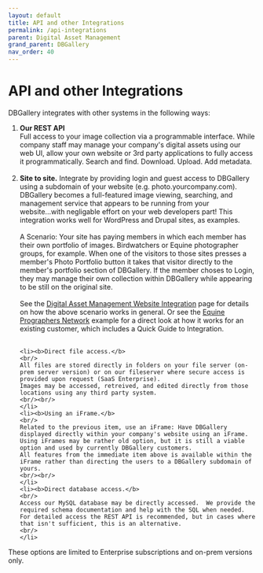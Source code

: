 ```yaml
---
layout: default
title: API and other Integrations
permalink: /api-integrations
parent: Digital Asset Management
grand_parent: DBGallery
nav_order: 40
---
```


# API and other Integrations

DBGallery integrates with other systems in the following ways:
<ol>
    <li><b>Our REST API</b>
    <br/>
    Full access to your image collection via a programmable interface.  While company staff may manage your company's digital assets using our web UI, allow your own website or 3rd party applications to fully access it programmatically.  Search and find. Download. Upload.  Add metadata.</li>
    <br/>
    <li><b>Site to site.</b>
    Integrate by providing login and guest access to DBGallery using a subdomain of your website (e.g. photo.yourcompany.com).  
    DBGallery becomes a full-featured image viewing, searching, and management service that appears to be running from your website...with negligable effort on your web developers part!  This integration works well for WordPress and Drupal sites, as examples.
    <br/><br/>
    A Scenario: Your site has paying members in which each member has their own portfolio of images. Birdwatchers or Equine photographer groups, for example.  
    When one of the visitors to those sites presses a member's Photo Portfolio button it takes that visitor directly to the member's portfolio 
    section of DBGallery.  If the member choses to Login, they may manage their own collection within DBGallery while appearing to be still on the original site.  
    <br/><br/>
    See the <a href="https://dbgallery.com/solutions/dam-website-integration">Digital Asset Management Website Integration</a> page for details on how the above scenario works in general.
    Or see the <a href="https://dbgallery.com/epn-example">Equine Prographers Network</a> example for a direct look at how it works for an existing customer, 
    which includes a Quick Guide to Integration.
    <br/><br/>
    </li>

    <li><b>Direct file access.</b>
    <br/>
    All files are stored directly in folders on your file server (on-prem server version) or on our fileserver where secure access is provided upon request (SaaS Enterprise).
    Images may be accessed, retreived, and edited directly from those locations using any third party system.
    <br/><br/>
    </li>
    <li><b>Using an iFrame.</b>
    <br/>
    Related to the previous item, use an iFrame: Have DBGallery displayed directly within your company's website using an iFrame. Using iFrames may be rather old option, but it is still a viable option and used by currently DBGallery customers.  
    All features from the immediate item above is available within the iFrame rather than directing the users to a DBGallery subdomain of yours.
    <br/><br/>
    </li>
    <li><b>Direct database access.</b>
    <br/>
    Access our MySQL database may be directly accessed.  We provide the required schema documentation and help with the SQL when needed.  For detailed access the REST API is recommended, but in cases where that isn't sufficient, this is an alternative.
    <br/>
    </li>
</ol>
<p>These options are limited to Enterprise subscriptions and on-prem versions only.</p>



